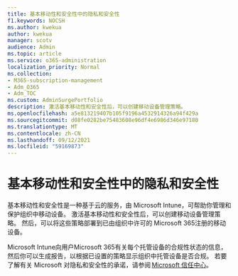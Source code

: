 ```yaml
---
title: 基本移动性和安全性中的隐私和安全性
f1.keywords: NOCSH
ms.author: kwekua
author: kwekua
manager: scotv
audience: Admin
ms.topic: article
ms.service: o365-administration
localization_priority: Normal
ms.collection:
- M365-subscription-management
- Adm_O365
- Adm_TOC
ms.custom: AdminSurgePortfolio
description: 激活基本移动性和安全性后，可以创建移动设备管理策略。
ms.openlocfilehash: a5e813219407b105f9196a4532914326a94f429a
ms.sourcegitcommit: d08fe0282be75483608e96df4e6986d346e97180
ms.translationtype: MT
ms.contentlocale: zh-CN
ms.lasthandoff: 09/12/2021
ms.locfileid: "59169873"
---
```

# <a name="privacy-and-security-in-basic-mobility-and-security"></a>基本移动性和安全性中的隐私和安全性

基本移动性和安全性是一种基于云的服务，由 Microsoft Intune，可帮助你管理和保护组织中移动设备。 激活基本移动性和安全性后，可以创建移动设备管理策略。 然后，可以将这些策略部署到已由组织中许可的 Microsoft 365注册的移动设备。

Microsoft Intune向用户Microsoft 365有关每个托管设备的合规性状态的信息，然后你可以生成报告，以根据已设置的策略显示组织中托管设备是否合规。 若要了解有关 Microsoft 对隐私和安全性的承诺，请参阅 [Microsoft 信任中心](https://www.microsoft.com/trust-center)。